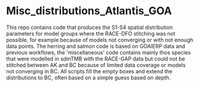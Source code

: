 # Misc_distributions_Atlantis_GOA
This repo contains code that produces the S1-S4 spatial distribution parameters for model groups where the RACE-DFO stitching was not possible, for example because of models not converging or with not enough data points. The herring and salmon code is based on GOAIERP data and previous workflows, the 'miscellaneous' code contains mainly thos species that were modelled in sdmTMB with the RACE-GAP data but could not be stitched between AK and BC because of limited data coverage or models not converging in BC. All scripts fill the empty boxes and extend the distributions to BC, often based on a simple guess based on depth.
